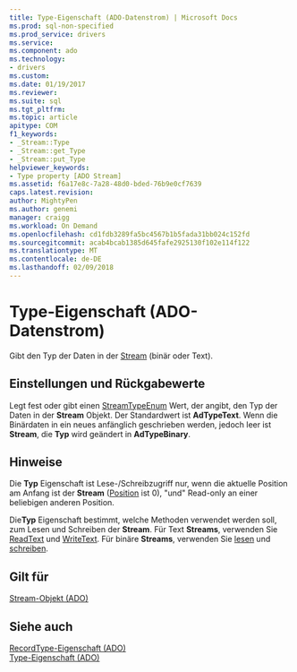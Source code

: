 ```yaml
---
title: Type-Eigenschaft (ADO-Datenstrom) | Microsoft Docs
ms.prod: sql-non-specified
ms.prod_service: drivers
ms.service: 
ms.component: ado
ms.technology:
- drivers
ms.custom: 
ms.date: 01/19/2017
ms.reviewer: 
ms.suite: sql
ms.tgt_pltfrm: 
ms.topic: article
apitype: COM
f1_keywords:
- _Stream::Type
- _Stream::get_Type
- _Stream::put_Type
helpviewer_keywords:
- Type property [ADO Stream]
ms.assetid: f6a17e8c-7a28-48d0-bded-76b9e0cf7639
caps.latest.revision: 
author: MightyPen
ms.author: genemi
manager: craigg
ms.workload: On Demand
ms.openlocfilehash: cd1fdb3289fa5bc4567b1b5fada31bb024c152fd
ms.sourcegitcommit: acab4bcab1385d645fafe2925130f102e114f122
ms.translationtype: MT
ms.contentlocale: de-DE
ms.lasthandoff: 02/09/2018
---
```

# <a name="type-property-ado-stream"></a>Type-Eigenschaft (ADO-Datenstrom)
Gibt den Typ der Daten in der [Stream](../../../ado/reference/ado-api/stream-object-ado.md) (binär oder Text).  
  
## <a name="settings-and-return-values"></a>Einstellungen und Rückgabewerte  
 Legt fest oder gibt einen [StreamTypeEnum](../../../ado/reference/ado-api/streamtypeenum.md) Wert, der angibt, den Typ der Daten in der **Stream** Objekt. Der Standardwert ist **AdTypeText**. Wenn die Binärdaten in ein neues anfänglich geschrieben werden, jedoch leer ist **Stream**, die **Typ** wird geändert in **AdTypeBinary**.  
  
## <a name="remarks"></a>Hinweise  
 Die **Typ** Eigenschaft ist Lese-/Schreibzugriff nur, wenn die aktuelle Position am Anfang ist der **Stream** ([Position](../../../ado/reference/ado-api/position-property-ado.md) ist 0), "und" Read-only an einer beliebigen anderen Position.  
  
 Die**Typ** Eigenschaft bestimmt, welche Methoden verwendet werden soll, zum Lesen und Schreiben der **Stream**. Für Text **Streams**, verwenden Sie [ReadText](../../../ado/reference/ado-api/readtext-method.md) und [WriteText](../../../ado/reference/ado-api/writetext-method.md). Für binäre **Streams**, verwenden Sie [lesen](../../../ado/reference/ado-api/read-method.md) und [schreiben](../../../ado/reference/ado-api/write-method.md).  
  
## <a name="applies-to"></a>Gilt für  
 [Stream-Objekt (ADO)](../../../ado/reference/ado-api/stream-object-ado.md)  
  
## <a name="see-also"></a>Siehe auch  
 [RecordType-Eigenschaft (ADO)](../../../ado/reference/ado-api/recordtype-property-ado.md)   
 [Type-Eigenschaft (ADO)](../../../ado/reference/ado-api/type-property-ado.md)
